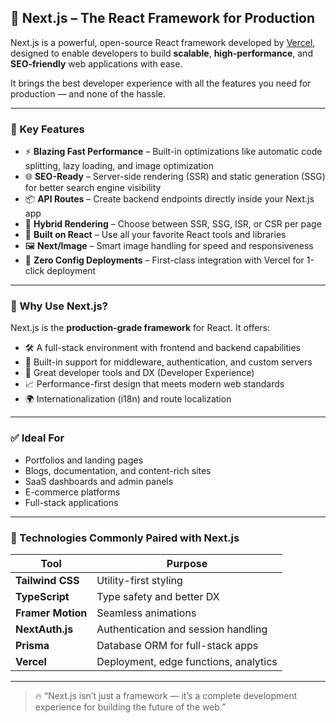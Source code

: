 ## 🚀 Next.js – The React Framework for Production

Next.js is a powerful, open-source React framework developed by [Vercel](https://vercel.com), designed to enable developers to build **scalable**, **high-performance**, and **SEO-friendly** web applications with ease.

It brings the best developer experience with all the features you need for production — and none of the hassle.

---

### 🌟 Key Features

- ⚡ **Blazing Fast Performance** – Built-in optimizations like automatic code splitting, lazy loading, and image optimization
- 🌐 **SEO-Ready** – Server-side rendering (SSR) and static generation (SSG) for better search engine visibility
- 📦 **API Routes** – Create backend endpoints directly inside your Next.js app
- 🧱 **Hybrid Rendering** – Choose between SSR, SSG, ISR, or CSR per page
- 🧩 **Built on React** – Use all your favorite React tools and libraries
- 🖼️ **Next/Image** – Smart image handling for speed and responsiveness
- 🚀 **Zero Config Deployments** – First-class integration with Vercel for 1-click deployment

---

### 🧠 Why Use Next.js?

Next.js is the **production-grade framework** for React. It offers:

- 🛠️ A full-stack environment with frontend and backend capabilities  
- 🔐 Built-in support for middleware, authentication, and custom servers  
- 🧪 Great developer tools and DX (Developer Experience)  
- 📈 Performance-first design that meets modern web standards  
- 🌍 Internationalization (i18n) and route localization

---

### ✅ Ideal For

- Portfolios and landing pages  
- Blogs, documentation, and content-rich sites  
- SaaS dashboards and admin panels  
- E-commerce platforms  
- Full-stack applications

---

### 🧰 Technologies Commonly Paired with Next.js

| Tool               | Purpose                                |
|--------------------|----------------------------------------|
| **Tailwind CSS**   | Utility-first styling                  |
| **TypeScript**     | Type safety and better DX              |
| **Framer Motion**  | Seamless animations                    |
| **NextAuth.js**    | Authentication and session handling    |
| **Prisma**         | Database ORM for full-stack apps       |
| **Vercel**         | Deployment, edge functions, analytics  |

---

> 🔥 “Next.js isn’t just a framework — it’s a complete development experience for building the future of the web.”
